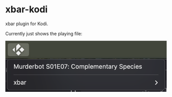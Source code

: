 # xbar-kodi

xbar plugin for Kodi.

Currently just shows the playing file:

![](images/screenshot.png)
